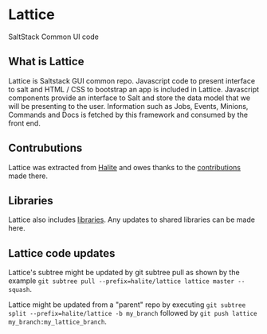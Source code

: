 Lattice
=======

SaltStack Common UI code

What is Lattice
---------------

Lattice is Saltstack GUI common repo. Javascript code to present interface to salt and HTML / CSS to bootstrap an app is included in Lattice. Javascript components provide an interface to Salt and store the data model that we will be presenting to the user. Information such as Jobs, Events, Minions, Commands and Docs is fetched by this framework and consumed by the front end.


Contrubutions
-------------

Lattice was extracted from [Halite](https://github.com/saltstack/halite) and owes thanks to the [contributions](https://github.com/saltstack/halite/graphs/contributors) made there.


Libraries
---------

Lattice also includes [libraries](https://github.com/saltstack/lattice/tree/master/lib). Any updates to shared libraries can be made here.

Lattice code updates
--------------------

Lattice's subtree might be updated by git subtree pull as shown by the example ``git subtree pull --prefix=halite/lattice lattice master --squash``. 

Lattice might be updated from a "parent" repo by executing ``git subtree split --prefix=halite/lattice -b my_branch`` followed by ``git push lattice my_branch:my_lattice_branch``.
